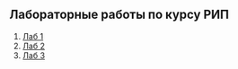 ## Лабораторные работы по курсу РИП

1. [Лаб 1](# "В разработке")
2. [Лаб 2](https://github.com/Alexxxtentancion/RIP2018/tree/2lab)
3. [Лаб 3](https://github.com/Alexxxtentancion/RIP2018/tree/3lab)
